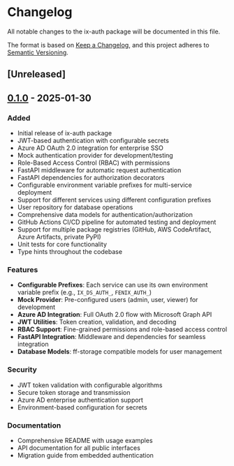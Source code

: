 # Changelog

All notable changes to the ix-auth package will be documented in this file.

The format is based on [Keep a Changelog](https://keepachangelog.com/en/1.0.0/),
and this project adheres to [Semantic Versioning](https://semver.org/spec/v2.0.0.html).

## [Unreleased]

## [0.1.0] - 2025-01-30

### Added
- Initial release of ix-auth package
- JWT-based authentication with configurable secrets
- Azure AD OAuth 2.0 integration for enterprise SSO
- Mock authentication provider for development/testing
- Role-Based Access Control (RBAC) with permissions
- FastAPI middleware for automatic request authentication
- FastAPI dependencies for authorization decorators
- Configurable environment variable prefixes for multi-service deployment
- Support for different services using different configuration prefixes
- User repository for database operations
- Comprehensive data models for authentication/authorization
- GitHub Actions CI/CD pipeline for automated testing and deployment
- Support for multiple package registries (GitHub, AWS CodeArtifact, Azure Artifacts, private PyPI)
- Unit tests for core functionality
- Type hints throughout the codebase

### Features
- **Configurable Prefixes**: Each service can use its own environment variable prefix (e.g., `IX_DS_AUTH_`, `FENIX_AUTH_`)
- **Mock Provider**: Pre-configured users (admin, user, viewer) for development
- **Azure AD Integration**: Full OAuth 2.0 flow with Microsoft Graph API
- **JWT Utilities**: Token creation, validation, and decoding
- **RBAC Support**: Fine-grained permissions and role-based access control
- **FastAPI Integration**: Middleware and dependencies for seamless integration
- **Database Models**: ff-storage compatible models for user management

### Security
- JWT token validation with configurable algorithms
- Secure token storage and transmission
- Azure AD enterprise authentication support
- Environment-based configuration for secrets

### Documentation
- Comprehensive README with usage examples
- API documentation for all public interfaces
- Migration guide from embedded authentication

[0.1.0]: https://github.com/InsurX/ix-packages/releases/tag/ix-auth-v0.1.0